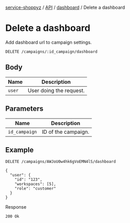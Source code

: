 [service-shoppyz](../../../../README.md) / [API](../README.md) / [dashboard](./README.md) / Delete a dashboard

# Delete a dashboard

Add dashboard url to campaign settings.

```text
DELETE /campaigns/:id_campaign/dashboard
```

## Body

| Name                | Description                         |
|---------------------|-------------------------------------|
| `user`              | User doing the request.             | 


## Parameters

| Name          | Description         |
|---------------|---------------------|
| `id_campaign` | ID of the campaign. |

## Example

```text
DELETE /campaigns/AWJoU0w4hk6gVoEMN4lS/dashboard

{ 
  "user": {
    "id": "123",
    "workspaces": [5],
    "role": "customer"
  }
}

```

Response

```text
200 Ok
```
